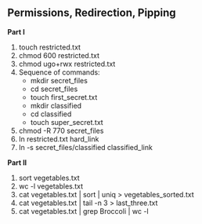 ## Permissions, Redirection, Pipping
**Part I**

1. touch restricted.txt
2. chmod 600 restricted.txt
3. chmod ugo+rwx restricted.txt
4. Sequence of commands: 
	* mkdir secret_files
	* cd secret_files
	* touch first_secret.txt
	* mkdir classified
	* cd classified
	* touch super_secret.txt
5. 	chmod -R 770 secret_files
6. ln restricted.txt hard_link
7. ln -s secret_files/classified classified_link 

**Part II** 

1. sort vegetables.txt 
2. wc -l vegetables.txt 
3. cat vegetables.txt | sort | uniq > vegetables_sorted.txt 
4. cat vegetables.txt | tail -n 3 > last_three.txt 
5. cat vegetables.txt | grep Broccoli | wc -l


